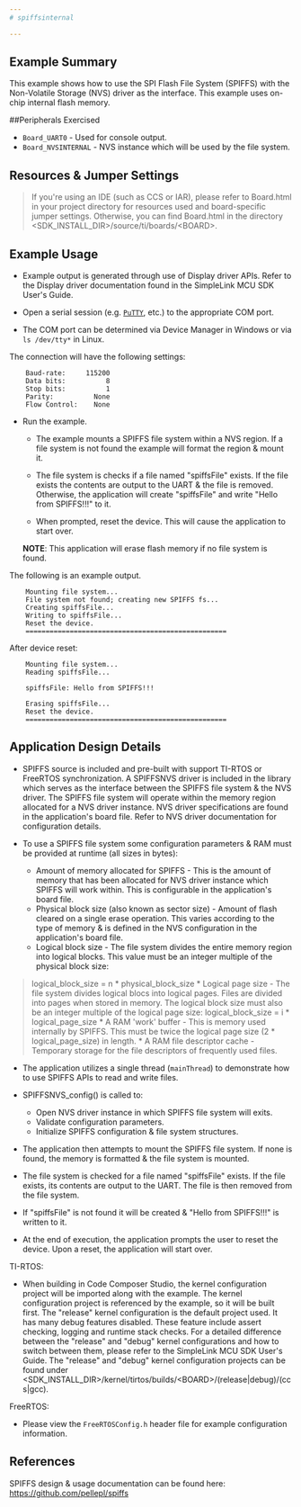 ```yaml
---
# spiffsinternal

---
```


## Example Summary

This example shows how to use the SPI Flash File System (SPIFFS) with the
Non-Volatile Storage (NVS) driver as the interface. This example uses on-chip
internal flash memory.

##Peripherals Exercised

* `Board_UART0` - Used for console output.
* `Board_NVSINTERNAL` - NVS instance which will be used by the file system.

## Resources & Jumper Settings

> If you're using an IDE (such as CCS or IAR), please refer to Board.html in
 your project directory for resources used and board-specific jumper settings.
 Otherwise, you can find Board.html in the directory
 &lt;SDK_INSTALL_DIR&gt;/source/ti/boards/&lt;BOARD&gt;.

## Example Usage

* Example output is generated through use of Display driver APIs. Refer to the
Display driver documentation found in the  SimpleLink MCU SDK User's Guide.

* Open a serial session (e.g. [`PuTTY`](http://www.putty.org/ "PuTTY's
 Homepage"), etc.) to the appropriate COM port.
* The COM port can be determined via Device Manager in Windows or via
 `ls /dev/tty*` in Linux.

The connection will have the following settings:
```
    Baud-rate:     115200
    Data bits:          8
    Stop bits:          1
    Parity:          None
    Flow Control:    None
```

* Run the example.
    * The example mounts a SPIFFS file system within a NVS region.  If a file
system is not found the example will format the region & mount it.

    * The file system is checks if a file named "spiffsFile" exists.  If the file
exists the contents are output to the UART & the file is removed.  Otherwise,
the application will create "spiffsFile" and write "Hello from SPIFFS!!!" to it.

    * When prompted, reset the device. This will cause the application to start
over.


    __NOTE__: This application will erase flash memory if no file system is found.


The following is an example output.
```
    Mounting file system...
    File system not found; creating new SPIFFS fs...
    Creating spiffsFile...
    Writing to spiffsFile...
    Reset the device.
    ==================================================
```
After device reset:
```
    Mounting file system...
    Reading spiffsFile...

    spiffsFile: Hello from SPIFFS!!!

    Erasing spiffsFile...
    Reset the device.
    ==================================================
```


## Application Design Details

* SPIFFS source is included and pre-built with support TI-RTOS or FreeRTOS
synchronization.  A SPIFFSNVS driver is included in the library which serves as
the interface between the SPIFFS file system & the NVS driver.  The SPIFFS file
system will operate within the memory region allocated for a NVS driver
instance.  NVS driver specifications are found in the application's board file.
Refer to NVS driver documentation for configuration details.

* To use a SPIFFS file system some configuration parameters & RAM must be
provided at runtime (all sizes in bytes):
    * Amount of memory allocated for SPIFFS - This is the amount of memory that
has been allocated for NVS driver instance which SPIFFS will work within.  This
is configurable in the application's board file.
    * Physical block size (also known as sector size) - Amount of flash cleared
on a single erase operation.  This varies according to the type of memory & is
defined in the NVS configuration in the application's board file.
    * Logical block size - The file system divides the entire memory region into
logical blocks.  This value must be an integer multiple of the physical block
size:
> logical_block_size = n * physical_block_size
    * Logical page size - The file system divides logical blocs into logical
pages.  Files are divided into pages when stored in memory.  The logical block
size must also be an integer multiple of the logical page size:
> logical_block_size = i * logical_page_size
    * A RAM 'work' buffer - This is memory used internally by SPIFFS.  This must
be twice the logical page size (2 * logical_page_size) in length.
    * A RAM file descriptor cache - Temporary storage for the file descriptors
of frequently used files.

* The application utilizes a single thread (`mainThread`) to demonstrate how to
use SPIFFS APIs to read and write files.

* SPIFFSNVS_config() is called to:
    * Open NVS driver instance in which SPIFFS file system will exits.
    * Validate configuration parameters.
    * Initialize SPIFFS configuration & file system structures.

* The application then attempts to mount the SPIFFS file system.  If none is
found, the memory is formatted & the file system is mounted.

* The file system is checked for a file named "spiffsFile" exists.  If the file
exists, its contents are output to the UART.  The file is then removed from the
file system.

* If "spiffsFile" is not found it will be created & "Hello from SPIFFS!!!" is
written to it.

* At the end of execution, the application prompts the user to reset the
device. Upon a reset, the application will start over.


TI-RTOS:

* When building in Code Composer Studio, the kernel configuration project will
be imported along with the example. The kernel configuration project is
referenced by the example, so it will be built first. The "release" kernel
configuration is the default project used. It has many debug features disabled.
These feature include assert checking, logging and runtime stack checks. For a
detailed difference between the "release" and "debug" kernel configurations and
how to switch between them, please refer to the SimpleLink MCU SDK User's
Guide. The "release" and "debug" kernel configuration projects can be found
under &lt;SDK_INSTALL_DIR&gt;/kernel/tirtos/builds/&lt;BOARD&gt;/(release|debug)/(ccs|gcc).

FreeRTOS:

* Please view the `FreeRTOSConfig.h` header file for example configuration
information.

## References
SPIFFS design & usage documentation can be found here:
    https://github.com/pellepl/spiffs
